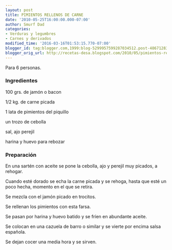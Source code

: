 ```yaml
---
layout: post
title: PIMIENTOS RELLENOS DE CARNE
date: '2010-05-25T16:00:00.000-07:00'
author: Smurf Dad
categories:
- Verduras y legumbres
- Carnes y derivados
modified_time: '2016-03-16T01:53:15.770-07:00'
blogger_id: tag:blogger.com,1999:blog-5299957599287034512.post-486712838929300998
blogger_orig_url: http://recetas-desa.blogspot.com/2010/05/pimientos-rellenos-de-carne.html
---
```


Para 6 personas.

<h3>Ingredientes</h3>


100 grs. de jam&oacute;n o bacon

1/2 kg. de carne picada

1 lata de pimientos del piquillo

un trozo de cebolla

sal, ajo perejil

harina y huevo para rebozar

<h3>Preparaci&oacute;n</h3>


En una sart&eacute;n con aceite se pone la cebolla, ajo y perejil muy picados, a rehogar.

Cuando est&eacute; dorado se echa la carne picada y se rehoga, hasta que est&eacute; un poco hecha, momento en el que se retira.

Se mezcla con el jam&oacute;n picado en trocitos.

Se rellenan los pimientos con esta farsa.

Se pasan por harina y huevo batido y se fr&iacute;en en abundante aceite.

Se colocan en una cazuela de barro o similar y se vierte por encima salsa espa&ntilde;ola.

Se dejan cocer una media hora y se sirven.

